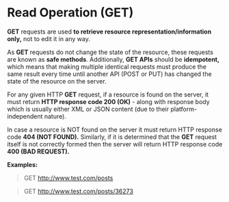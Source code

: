  # Read Operation (GET)

**GET** requests are used **to retrieve resource representation/information only,** not to edit it in any way. 

As **GET** requests do not change the state of the resource, these requests are known as **safe methods**. Additionally, **GET APIs** should be **idempotent,** which means that making multiple identical requests must produce the same result every time until another API (POST or PUT) has changed the state of the resource on the server.

For any given HTTP **GET** request, if a resource is found on the server, it must return **HTTP response code 200 (OK)** - along with response body which is usually either XML or JSON content (due to their platform-independent nature).

In case a resource is NOT found on the server it must return HTTP response code **404 (NOT FOUND).** 
Similarly, if it is determined that the **GET** request itself is not correctly formed then the server will return HTTP response code **400 (BAD REQUEST).**

**Examples:**

> GET http://www.test.com/posts

> GET http://www.test.com/posts/36273
